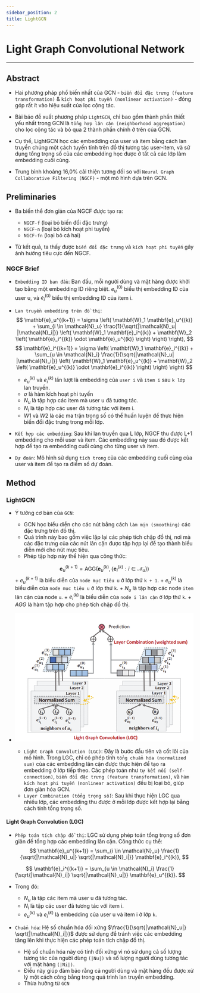 ```yaml
---
sidebar_position: 2
title: LightGCN
---
```


# Light Graph Convolutional Network

---

## Abstract
- Hai phương pháp phổ biến nhất của GCN - `biến đổi đặc trưng (feature transformation)` & `kích hoạt phi tuyến (nonlinear activation)` - đóng góp rất ít vào hiệu suất của lọc cộng tác.

- Bài báo đề xuất phương pháp `LightGCN`, chỉ bao gồm thành phần thiết yếu nhất trong GCN là `tổng hợp lân cận (neighborhood aggregation)` cho lọc cộng tác và bỏ qua 2 thành phần chính ở trên của GCN.

- Cụ thể, LightGCN học các embedding của user và item bằng cách lan truyền chúng một cách tuyến tính trên đồ thị tương tác user-item, và sử dụng tổng trọng số của các embedding học được ở tất cả các lớp làm embedding cuối cùng.

- Trung bình khoảng 16,0% cải thiện tương đối so với `Neural Graph Collaborative Filtering (NGCF)` - một mô hình dựa trên GCN.

## Preliminaries
- Ba biến thể đơn giản của NGCF được tạo ra: 
    + `NGCF-f` (loại bỏ biến đổi đặc trưng)
    + `NGCF-n` (loại bỏ kích hoạt phi tuyến)
    + `NGCF-fn` (loại bỏ cả hai)

- Từ kết quả, ta thấy được `biến đổi đặc trưng` và `kích hoạt phi tuyến` gây ảnh hưởng tiêu cực đến NGCF.

### NGCF Brief
- `Embedding ID ban đầu`: Ban đầu, mỗi người dùng và mặt hàng được khởi tạo bằng một embedding ID riêng biệt. $e_u^{(0)}$ biểu thị embedding ID của user u, và $e_i^{(0)}$ biểu thị embedding ID của item i.

- `Lan truyền embedding trên đồ thị`: 
$$
    \mathbf{e}_u^{(k+1)} = \sigma \left( \mathbf{W}_1 \mathbf{e}_u^{(k)} + \sum_{i \in \mathcal{N}_u} \frac{1}{\sqrt{|\mathcal{N}_u| |\mathcal{N}_i|}} \left( \mathbf{W}_1 \mathbf{e}_i^{(k)} + \mathbf{W}_2 \left( \mathbf{e}_i^{(k)} \odot \mathbf{e}_u^{(k)} \right) \right) \right),
$$
$$
    \mathbf{e}_i^{(k+1)} = \sigma \left( \mathbf{W}_1 \mathbf{e}_i^{(k)} + \sum_{u \in \mathcal{N}_i} \frac{1}{\sqrt{|\mathcal{N}_u| |\mathcal{N}_i|}} \left( \mathbf{W}_1 \mathbf{e}_u^{(k)} + \mathbf{W}_2 \left( \mathbf{e}_u^{(k)} \odot \mathbf{e}_i^{(k)} \right) \right) \right)
$$

    + $e_u^{(k)}$ và $e_i^{(k)}$ lần lượt là embedding của `user i` và `item i` sau `k lớp` lan truyền.
    + $\sigma$ là hàm kích hoạt phi tuyến
    + $N_u$ là tập hợp các item mà user u đã tương tác.
    + $N_i$ là tập hợp các user đã tương tác với item i.
    + $W1$ và $W2$ là các ma trận trọng số có thể huấn luyện để thực hiện biến đổi đặc trưng trong mỗi lớp.

- `Kết hợp các embedding`: Sau khi lan truyền qua L lớp, NGCF thu được L+1 embedding cho mỗi user và item. Các embedding này sau đó được kết hợp để tạo ra embedding cuối cùng cho từng user và item.

- `Dự đoán`: Mô hình sử dụng `tích trong` của các embedding cuối cùng của user và item để tạo ra điểm số dự đoán.

## Method
### LightGCN
- Ý tưởng cơ bản của `GCN`:
    + GCN học biểu diễn cho các nút bằng cách `làm mịn (smoothing)` các đặc trưng trên đồ thị. 
    + Quá trình này bao gồm việc lặp lại các phép tích chập đồ thị, nơi mà các đặc trưng của các nút lân cận được tập hợp lại để tạo thành biểu diễn mới cho nút mục tiêu. 
    + Phép tập hợp này thể hiện qua công thức:
    
    $$
        \mathbf{e}_u^{(k+1)} = \text{AGG}\left(\mathbf{e}_u^{(k)}, \{\mathbf{e}_i^{(k)} : i \in \mathcal{N}_u\}\right)
    $$
        + $e_u^{(k+1)}$ là biểu diễn của `node mục tiêu u` ở lớp thứ `k + 1`.
        + $e_u^{(k)}$ là biểu diễn của `node mục tiêu u` ở lớp thứ `k`.
        + $N_u$ là tập hợp các node `item` lân cận của node `u`.
        + $e_i^{(k)}$ là biểu diễn của `node i lân cận` ở lớp thứ `k`.
        + $AGG$ là hàm tập hợp cho phép tích chập đồ thị.

- ![alt](./img/lgc.png) 

    + `Light Graph Convolution (LGC)`: Đây là bước đầu tiên và cốt lõi của mô hình. Trong LGC, chỉ có phép tính `tổng chuẩn hóa (normalized sum)` của các embedding lân cận được thực hiện để tạo ra embedding ở lớp tiếp theo. Các phép toán như `tự kết nối (self-connection)`, `biến đổi đặc trưng (feature transformation)`, và `hàm kích hoạt phi tuyến (nonlinear activation)` đều bị loại bỏ, giúp đơn giản hóa GCN. 
    + `Layer Combination (tổng trọng số)`: Sau khi thực hiện LGC qua nhiều lớp, các embedding thu được ở mỗi lớp được kết hợp lại bằng cách tính tổng trọng số.

#### Light Graph Convolution (LGC)
- `Phép toán tích chập đồ thị`: LGC sử dụng phép toán tổng trọng số đơn giản để tổng hợp các embedding lân cận. Công thức cụ thể:
$$
    \mathbf{e}_u^{(k+1)} = \sum_{i \in \mathcal{N}_u} \frac{1}{\sqrt{|\mathcal{N}_u|} \sqrt{|\mathcal{N}_i|}} \mathbf{e}_i^{(k)},
$$

$$
    \mathbf{e}_i^{(k+1)} = \sum_{u \in \mathcal{N}_i} \frac{1}{\sqrt{|\mathcal{N}_i|} \sqrt{|\mathcal{N}_u|}} \mathbf{e}_u^{(k)}.
$$

- Trong đó:
    + $N_u$ là tập các item mà user u đã tương tác.
    + $N_i$ là tập các user đã tương tác với item i.
    + $e_u^{(k)}$ và $e_i^{(k)}$ là embedding của user u và item i ở lớp `k`.

- `Chuẩn hóa`: Hệ số chuẩn hóa đối xứng $\frac{1}{\sqrt{|\mathcal{N}_u|} \sqrt{|\mathcal{N}_i|}}$ được sử dụng để tránh việc các embedding tăng lên khi thực hiện các phép toán tích chập đồ thị.
    + Hệ số chuẩn hóa này có tính đối xứng vì nó sử dụng cả số lượng tương tác của người dùng `(|Nu|)` và số lượng người dùng tương tác với mặt hàng `(|Ni|)`. 
    + Điều này giúp đảm bảo rằng cả người dùng và mặt hàng đều được xử lý một cách công bằng trong quá trình lan truyền embedding.
    + Thừa hưởng từ `GCN`
